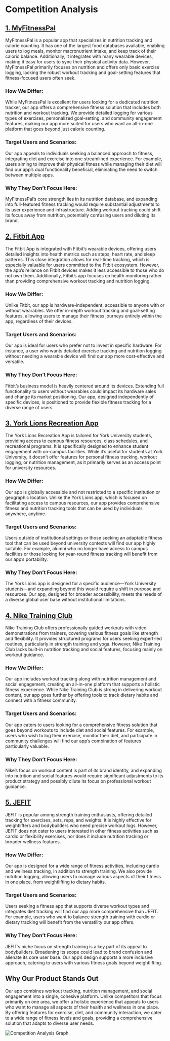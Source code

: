 # Competition Analysis


## [1. MyFitnessPal](https://www.myfitnesspal.com/)
MyFitnessPal is a popular app that specializes in nutrition tracking and calorie counting. It has one of the largest food databases available, enabling users to log meals, monitor macronutrient intake, and keep track of their caloric balance. Additionally, it integrates with many wearable devices, making it easy for users to sync their physical activity data. However, MyFitnessPal primarily focuses on nutrition and offers only basic exercise logging, lacking the robust workout tracking and goal-setting features that fitness-focused users often seek.

### How We Differ: 
While MyFitnessPal is excellent for users looking for a dedicated nutrition tracker, our app offers a comprehensive fitness solution that includes both nutrition and workout tracking. We provide detailed logging for various types of exercises, personalized goal-setting, and community engagement features, making our app more suited for users who want an all-in-one platform that goes beyond just calorie counting.

### Target Users and Scenarios: 
Our app appeals to individuals seeking a balanced approach to fitness, integrating diet and exercise into one streamlined experience. For example, users aiming to improve their physical fitness while managing their diet will find our app’s dual functionality beneficial, eliminating the need to switch between multiple apps.

### Why They Don’t Focus Here: 
MyFitnessPal’s core strength lies in its nutrition database, and expanding into full-featured fitness tracking would require substantial adjustments to its user experience and infrastructure. Adding workout tracking could shift its focus away from nutrition, potentially confusing users and diluting its brand.

## [2. Fitbit App](https://www.fitbit.com/global/us/products/app)
The Fitbit App is integrated with Fitbit’s wearable devices, offering users detailed insights into health metrics such as steps, heart rate, and sleep patterns. This close integration allows for real-time tracking, which is especially valuable for users committed to the Fitbit ecosystem. However, the app’s reliance on Fitbit devices makes it less accessible to those who do not own them. Additionally, Fitbit’s app focuses on health monitoring rather than providing comprehensive workout tracking and nutrition logging.

### How We Differ: 
Unlike Fitbit, our app is hardware-independent, accessible to anyone with or without wearables. We offer in-depth workout tracking and goal-setting features, allowing users to manage their fitness journeys entirely within the app, regardless of their devices.

### Target Users and Scenarios: 
Our app is ideal for users who prefer not to invest in specific hardware. For instance, a user who wants detailed exercise tracking and nutrition logging without needing a wearable device will find our app more cost-effective and versatile.

### Why They Don’t Focus Here: 
Fitbit’s business model is heavily centered around its devices. Extending full functionality to users without wearables could impact its hardware sales and change its market positioning. Our app, designed independently of specific devices, is positioned to provide flexible fitness tracking for a diverse range of users.

## [3. York Lions Recreation App](https://yorkulions.ca/sports/2013/7/30/GEN_0730130632.aspx)
The York Lions Recreation App is tailored for York University students, providing access to campus fitness resources, class schedules, and recreational programs. It is specifically designed to enhance student engagement with on-campus facilities. While it’s useful for students at York University, it doesn’t offer features for personal fitness tracking, workout logging, or nutrition management, as it primarily serves as an access point for university resources.

### How We Differ: 
Our app is globally accessible and not restricted to a specific institution or geographic location. Unlike the York Lions app, which is focused on facilitating access to campus resources, our app provides comprehensive fitness and nutrition tracking tools that can be used by individuals anywhere, anytime.

### Target Users and Scenarios: 
Users outside of institutional settings or those seeking an adaptable fitness tool that can be used beyond university contexts will find our app highly suitable. For example, alumni who no longer have access to campus facilities or those looking for year-round fitness tracking will benefit from our app’s portability.

### Why They Don’t Focus Here: 
The York Lions app is designed for a specific audience—York University students—and expanding beyond this would require a shift in purpose and resources. Our app, designed for broader accessibility, meets the needs of a diverse global user base without institutional limitations.

## [4. Nike Training Club](https://www.nike.com/ntc-app)
Nike Training Club offers professionally guided workouts with video demonstrations from trainers, covering various fitness goals like strength and flexibility. It provides structured programs for users seeking expert-led routines, particularly in strength training and yoga. However, Nike Training Club lacks built-in nutrition tracking and social features, focusing mainly on workout guidance.

### How We Differ: 
Our app includes workout tracking along with nutrition management and social engagement, creating an all-in-one platform that supports a holistic fitness experience. While Nike Training Club is strong in delivering workout content, our app goes further by offering tools to track dietary habits and connect with a fitness community.

### Target Users and Scenarios: 
Our app caters to users looking for a comprehensive fitness solution that goes beyond workouts to include diet and social features. For example, users who wish to log their exercise, monitor their diet, and participate in community challenges will find our app’s combination of features particularly valuable.

### Why They Don’t Focus Here: 
Nike’s focus on workout content is part of its brand identity, and expanding into nutrition and social features would require significant adjustments to its product strategy and possibly dilute its focus on professional workout guidance.

## [5. JEFIT](https://www.jefit.com/)
JEFIT is popular among strength training enthusiasts, offering detailed tracking for exercises, sets, reps, and weights. It is highly effective for weightlifters and bodybuilders who need precise workout logs. However, JEFIT does not cater to users interested in other fitness activities such as cardio or flexibility exercises, nor does it include nutrition tracking or broader wellness features.

### How We Differ: 
Our app is designed for a wide range of fitness activities, including cardio and wellness tracking, in addition to strength training. We also provide nutrition logging, allowing users to manage various aspects of their fitness in one place, from weightlifting to dietary habits.

### Target Users and Scenarios: 
Users seeking a fitness app that supports diverse workout types and integrates diet tracking will find our app more comprehensive than JEFIT. For example, users who want to balance strength training with cardio or dietary tracking will benefit from the versatility our app offers.

### Why They Don’t Focus Here: 
JEFIT’s niche focus on strength training is a key part of its appeal to bodybuilders. Broadening its scope could lead to brand confusion and alienate its core user base. Our app’s design supports a more inclusive approach, catering to users with various fitness goals beyond weightlifting.

## Why Our Product Stands Out
Our app combines workout tracking, nutrition management, and social engagement into a single, cohesive platform. Unlike competitors that focus primarily on one area, we offer a holistic experience that appeals to users who want to manage all aspects of their health and wellness in one place. By offering features for exercise, diet, and community interaction, we cater to a wide range of fitness levels and goals, providing a comprehensive solution that adapts to diverse user needs.

![Competition Analysis Graph](https://i.imgur.com/w0j09Mk.png)



